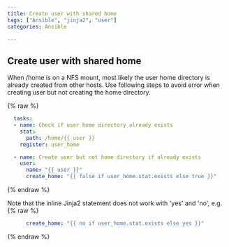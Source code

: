 ```yaml
---
title: Create user with shared home
tags: ["Ansible", "jinja2", "user"]
categories: Ansible

---
```

## Create user with shared home
When /home is on a NFS mount, most likely the user home directory is already created from other hosts.  Use following steps to avoid error when creating user but not creating the home directory.

{% raw %}
```yaml
  tasks:
  - name: Check if user home directory already exists
    stat:
      path: /home/{{ user }}
    register: user_home

  - name: Create user but not home directory if already exists
    user:
      name: "{{ user }}"
      create_home: "{{ false if user_home.stat.exists else true }}"
```
{% endraw %}

Note that the inline Jinja2 statement does not work with 'yes' and 'no', e.g.
{% raw %}
```yaml
      create_home: "{{ no if user_home.stat.exists else yes }}"
```
{% endraw %}